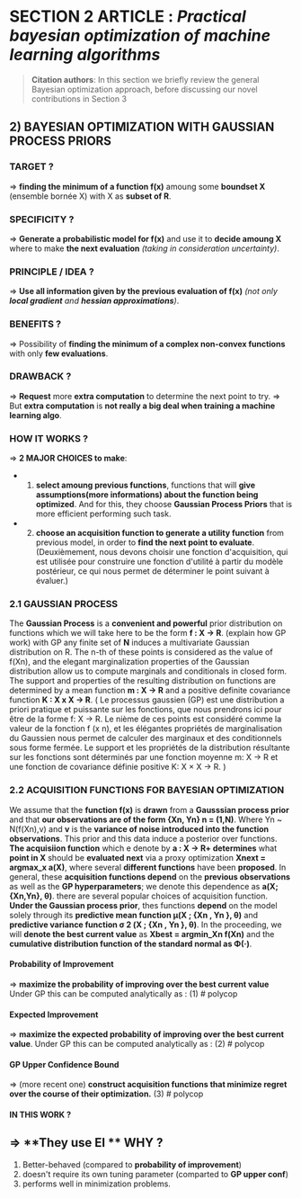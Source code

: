 # SECTION 2 ARTICLE : _Practical bayesian optimization of machine learning algorithms_
> **Citation authors**: In this section we briefly review the general Bayesian
optimization approach, before discussing our novel contributions in Section 3

## 2) BAYESIAN OPTIMIZATION WITH GAUSSIAN PROCESS PRIORS

### TARGET ?
=> **finding the minimum of a function f(x)** amoung some **boundset X** (ensemble bornée X)
with X as **subset of R**.

### SPECIFICITY ?
=> **Generate a probabilistic model for f(x)** and use it to **decide amoung X** where to make **the next
evaluation** _(taking in consideration uncertainty)_.

### PRINCIPLE / IDEA ?
=> **Use all information given by the previous evaluation of f(x)** _(not only **local gradient** and 
**hessian approximations**)_.

### BENEFITS ?
=> Possibility of **finding the minimum of a complex non-convex functions** with only **few 
evaluations**.

### DRAWBACK ?
=> **Request** more **extra computation** to determine the next point to try. 
=> But **extra computation** is **not really a big deal when training a machine learning algo**.

### HOW IT WORKS ?
=> **2 MAJOR CHOICES to make**:
  - 1. **select amoung previous functions**, functions that will **give assumptions(more informations)
  about the function being optimized**. And for this, they choose **Gaussian Process Priors** that
  is more efficient performing such task.
  
  - 2. **choose an acquisition function to generate a utility function** from previous model, in order to 
  **find the next point to evaluate**.
  (Deuxièmement, nous devons choisir une fonction d'acquisition, qui est utilisée pour construire une fonction 
  d'utilité à partir du modèle postérieur, ce qui nous permet de déterminer le point suivant à évaluer.)


### 2.1 GAUSSIAN PROCESS

The **Gaussian Process** is a **convenient and powerful** prior distribution on functions which we
will take here to be the form __f : X -> R__. (explain how GP work) with GP any finite set of __N__
induces a multivariate Gaussian distribution on R. The n-th of these points is considered as the
value of f(Xn), and the elegant marginalization properties of the Gaussian distribution allow us
to compute marginals and conditionals in closed form. The support and properties of the resulting
distribution on functions are determined by a mean function __m : X -> R__ and a positive definite
covariance function __K : X x X -> R__. ( Le processus gaussien (GP) est une distribution a priori pratique et puissante sur les fonctions, que nous prendrons ici pour être de la forme f: X → R. Le nième de ces points est considéré comme la valeur de la fonction f (x n), et les élégantes propriétés de marginalisation du Gaussien nous permet de calculer des marginaux et des conditionnels sous forme fermée. Le support et les propriétés de la distribution résultante sur les fonctions sont déterminés par une fonction moyenne m: X → R et une fonction de covariance définie positive K: X × X → R. )


### 2.2 ACQUISITION FUNCTIONS FOR BAYESIAN OPTIMIZATION

We assume that the **function f(x)** is **drawn** from a **Gausssian process prior** and that **our
observations are of the form {Xn, Yn} n = (1,N)**. Where Yn ~ N(f(Xn),v) and **v** is the **variance
of noise introduced into the function observations**. This prior and this data induce a posterior
over functions. **The acquisiion function** which e denote by **a : X -> R+ determines** what 
**point in X** should be **evaluated next** via a proxy optimization **Xnext = argmax_x a(X)**, where 
several **different functions** have been **proposed**. In general, these **acquisition functions
depend** on the **previous observations** as well as the **GP hyperparameters**; we denote this
dependence as **a(X; {Xn,Yn}, θ)**. there are several popular choices of acquisition function.
**Under the Gaussian process prior**, thes functions **depend** on the model solely through its
**predictive mean function μ(X ; {Xn , Yn }, θ)** and **predictive variance function 
σ 2 (X ; {Xn , Yn }, θ)**. In the proceeding, we will **denote the best current value** as 
**Xbest = argmin_Xn f(Xn)** and the **cumulative distribution function of the standard normal as
Φ(·)**.
#### Probability of Improvement
=>  **maximize the probability of improving over the best current value**
Under GP this can be computed analytically as : 
  (1) # polycop
  
#### Expected Improvement
=> **maximize the expected probability of improving over the best current value**.
Under GP this can be computed analytically as : 
  (2) # polycop
  
#### GP Upper Confidence Bound
=> (more recent one) **construct acquisition functions that minimize regret over the course of 
their optimization.**
  (3) # polycop
  
#### IN THIS WORK ?
=> **They use EI **
**WHY ?**
-----------
1. Better-behaved (compared to __probability of improvement__)
2. doesn't require its own tuning parameter (comparted to __GP upper conf__)
3. performs well in minimization problems.



  
  
